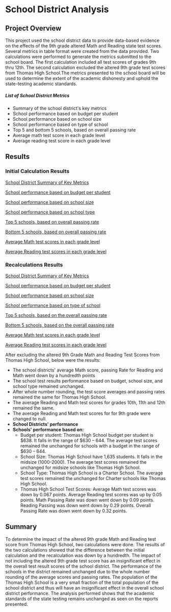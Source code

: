 # School District Analysis
## Project Overview
 
This project used the school district data to provide data-based evidence on the effects of the 9th grade altered Math and Reading state test scores. 
Several metrics in table format were created from the data provided. 
Two calculations were performed to generate the metrics submitted to the school board. 
The first calculation included all test scores of grades 9th thru 12th. The second calculation excluded the altered 9th grade test scores from Thomas High School.The metrics presented to the school board will be used to determine the extent of the academic dishonesty and uphold the state-testing academic standards. 
##### List of School District Metrics 
  - Summary of the school district's key metrics
  - School performance based on budget per student
  - School performance based on school size 
  - School performance based on type of school
  - Top 5 and bottom 5 schools, based on overall passing rate
  - Average math test score in each grade level
  - Average reading test score in each grade level
 
## Results
### Initial Calculation Results
[School District Summary of Key Metrics](https://github.com/fmgribbon/School_District_Analysis/blob/main/Resources/Metrics/SchoolDistrictSummary_Module.PNG)

[School performance based on budget per student](https://github.com/fmgribbon/School_District_Analysis/blob/main/Resources/Metrics/ScoreSummaryBySpendingPerStudent_Module.PNG)

[School performance based on school size](https://github.com/fmgribbon/School_District_Analysis/blob/main/Resources/Metrics/ScoresSummaryBySchoolSize_Module.PNG)

[School performance based on school type](https://github.com/fmgribbon/School_District_Analysis/blob/main/Resources/Metrics/ScoresSummaryBySchoolType_module.PNG)

[Top 5 schools, based on overall passing rate](https://github.com/fmgribbon/School_District_Analysis/blob/main/Resources/Metrics/SchoolSummaryTopFive_Module.PNG)

[Bottom  5 schools, based on overall passing rate](https://github.com/fmgribbon/School_District_Analysis/blob/main/Resources/Metrics/SchoolsummaryBottomFive_Module.PNG)

[Average Math test scores in each grade level](https://github.com/fmgribbon/School_District_Analysis/blob/main/Resources/Metrics/Grade9th_12th_MathScores_Module.PNG)

[Average Reading test scores in each grade level](https://github.com/fmgribbon/School_District_Analysis/blob/main/Resources/Metrics/Grade9th_12th_ReadingScores_Module.PNG)

### Recalculations Results 

[School District Summary of Key Metrics](https://github.com/fmgribbon/School_District_Analysis/blob/main/Resources/Metrics/SchoolDistrictSummary_Recalc.PNG)

[School performance based on budget per student](https://github.com/fmgribbon/School_District_Analysis/blob/main/Resources/Metrics/ScoreSummaryBySpendingPerStudent_Recalc.PNG)

[School performance based on school size](https://github.com/fmgribbon/School_District_Analysis/blob/main/Resources/Metrics/ScoresSummaryBySchoolSize_Recalc.PNG)

[School performance based on type of school](https://github.com/fmgribbon/School_District_Analysis/blob/main/Resources/Metrics/ScoresSummaryBySchoolType_Recalc.PNG)

[Top 5 schools, based on the overall passing rate](https://github.com/fmgribbon/School_District_Analysis/blob/main/Resources/Metrics/SchoolSummaryTopFive_Recalc.PNG)

[Bottom 5 schools, based on the overall passing rate](https://github.com/fmgribbon/School_District_Analysis/blob/main/Resources/Metrics/SchoolsummaryBottomFive_Recalc.PNG)

[Average Math test scores in each grade level](https://github.com/fmgribbon/School_District_Analysis/blob/main/Resources/Metrics/Grade9th_12th_MathScores_Recalc.PNG)

[Average Reading test scores in each grade level](https://github.com/fmgribbon/School_District_Analysis/blob/main/Resources/Metrics/Grade9th_12th_ReadingScores_Recalc.PNG)

After excluding the altered 9th Grade Math and Reading Test Scores from Thomas High School, below were the results:

- The school districts' average Math score, passing Rate for Reading and Math went down by a hundredth points
- The school test results performance based on budget, school size, and school type remained unchanged.  
- After whole number rounding, the test score averages and passing rates remained the same for Thomas High School.
- The average Reading and Math test scores for grades 10th, 11th and 12th remained the same.
-	The average Reading and Math test scores for for 9th grade were changed to null.
  - **School Districts' performance**
  - **Schools' performance based on:**
      - Budget per student: Thomas High School budget per student is $638. It falls in the range of $630 – 644. The average test scores remained the unchanged for schools with a budget in the range of $630 – 644.
      - School Size: Thomas High School have 1,635 students. It falls in the midsize (1000-2000). The average test scores remained the unchanged for midsize schools like Thomas High School.
      - School Type: Thomas High School is a Charter School. The average test scores remained the unchanged for Charter schools like Thomas High School.
      -	Thomas High School Test Scores: Average Math test scores was down by 0.067 points. Average Reading test scores  was up by 0.05 points. Math Passing Rate was down went down by 0.09 points. Reading Passing was down went down by 0.29 points. Overall Passing Rate was down went down by 0.32 points.

## Summary
To determine the impact of the altered 9th grade Math and Reading test score from Thomas High School, two calculations were done. The results of the two calculations showed that the difference between the initial calculation and the recalculation was down by a hundredth. 
The impact of not including the altered 9th grade test score has an insignificant effect in the overall test result scores of the school district.
The performance of the schools in the district remained unchanged due to the whole number rounding of the average scores and passing rates. The population of the Thomas High School is a very small fraction of the total population of the school district and thus will have an insignificant effect in the overall school district performance. The analysis performed shows that the academic standards of the state testing remains unchanged as seen on the reports presented.  
 
